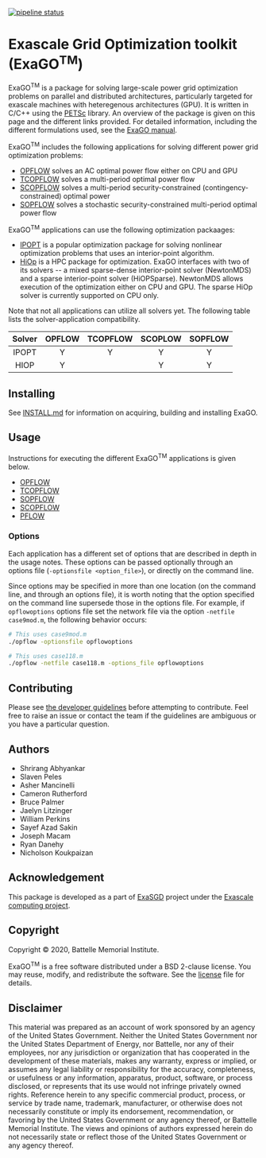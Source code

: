 [![pipeline status](https://gitlab.pnnl.gov/exasgd/frameworks/exago/badges/master/pipeline.svg)](https://gitlab.pnnl.gov/exasgd/frameworks/exago/-/commits/master)

# <b>Exa</b>scale <b>G</b>rid <b>O</b>ptimization toolkit (ExaGO<sup>TM</sup>)
ExaGO<sup>TM</sup> is a package for solving large-scale power grid optimization problems on parallel and distributed architectures, particularly targeted for exascale machines with heteregenous architectures (GPU). It is written in C/C++ using the [PETSc](https://www.mcs.anl.gov/petsc/) library. An overview of the package is given on this page and the different links provided. For detailed information, including the different formulations used, see the [ExaGO manual](docs/manual/manual.pdf). 

ExaGO<sup>TM</sup> includes the following applications for solving different power grid optimization problems:

- [OPFLOW](docs/web/opflow.md) solves an AC optimal power flow either on CPU and GPU
- [TCOPFLOW](docs/web/tcopflow.md) solves a multi-period optimal power flow
- [SCOPFLOW](docs/web/scopflow.md) solves a multi-period security-constrained (contingency-constrained) optimal power
- [SOPFLOW](docs/web/sopflow.md) solves a stochastic security-constrained multi-period optimal power flow

ExaGO<sup>TM</sup> applications can use the following optimization packaages:

- [IPOPT](https://github.com/coin-or/Ipopt) is a popular optimization package for solving nonlinear optimization problems that uses an interior-point algorithm.
- [HiOp](https://github.com/LLNL/hiop) is a HPC package for optimization. ExaGO interfaces with two of its solvers -- a mixed sparse-dense interior-point solver (NewtonMDS) and a sparse interior-point solver (HiOPSparse). NewtonMDS  allows execution of the optimization either on CPU and GPU. The sparse HiOp solver is currently supported on CPU only.

Note that not all applications can utilize all solvers yet. The following table lists the solver-application compatibility.

|  Solver    | OPFLOW  | TCOPFLOW | SCOPLOW | SOPFLOW |
|:------:|:---------:|:-----:|:-------:|:-------:|
| IPOPT      | Y         |  Y     | Y       | Y       | 
| HIOP       | Y          |       |   Y      |  Y       |

## Installing

See [INSTALL.md](./INSTALL.md) for information on acquiring, building and installing ExaGO.

## Usage
Instructions for executing the different ExaGO<sup>TM</sup> applications is given below.
- [OPFLOW](docs/web/opflow.md)
- [TCOPFLOW](docs/web/tcopflow.md)
- [SOPFLOW](docs/web/sopflow.md)
- [SCOPFLOW](docs/web/scopflow.md)
- [PFLOW](docs/web/pflow.md)

### Options

Each application has a different set of options that are described in depth in the usage notes. These options can be passed optionally through an options file (`-optionsfile <option_file>`), or directly on the command line.

Since options may be specified in more than one location (on the command line, and through an options file), it is worth noting that the option specified on the command line supersede those in the options file. For example, if `opflowoptions` options file set the network file via the option `-netfile case9mod.m`, the following behavior occurs:

```bash
# This uses case9mod.m
./opflow -optionsfile opflowoptions

# This uses case118.m
./opflow -netfile case118.m -options_file opflowoptions
```

## Contributing

Please see [the developer guidelines](docs/developer_guidelines.md) before attempting to contribute.
Feel free to raise an issue or contact the team if the guidelines are ambiguous or you have a particular question.

## Authors
- Shrirang Abhyankar
- Slaven Peles
- Asher Mancinelli
- Cameron Rutherford
- Bruce Palmer
- Jaelyn Litzinger
- William Perkins
- Sayef Azad Sakin
- Joseph Macam
- Ryan Danehy
- Nicholson Koukpaizan

## Acknowledgement
This package is developed as a part of [ExaSGD](https://www.exascaleproject.org/research-project/exasgd/) project under the [Exascale computing project](https://www.exascaleproject.org/).

## Copyright
Copyright &copy; 2020, Battelle Memorial Institute.

ExaGO<sup>TM</sup> is a free software distributed under a BSD 2-clause license. You may reuse, modify, and redistribute the software. See the [license](LICENSE) file for details.


## Disclaimer
This material was prepared as an account of work sponsored by an agency of the United States Government.  Neither the United States Government nor the United States Department of Energy, nor Battelle, nor any of their employees, nor any jurisdiction or organization that has cooperated in the development of these materials, makes any warranty, express or implied, or assumes any legal liability or responsibility for the accuracy, completeness, or usefulness or any information, apparatus, product, software, or process disclosed, or represents that its use would not infringe privately owned rights.
Reference herein to any specific commercial product, process, or service by trade name, trademark, manufacturer, or otherwise does not necessarily constitute or imply its endorsement, recommendation, or favoring by the United States Government or any agency thereof, or Battelle Memorial Institute. The views and opinions of authors expressed herein do not necessarily state or reflect those of the United States Government or any agency thereof.
